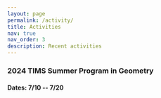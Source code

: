 ```yaml
---
layout: page
permalink: /activity/
title: Activities
nav: true
nav_order: 3
description: Recent activities
---
```


### 2024 TIMS Summer Program in Geometry
#### Dates: 7/10 -- 7/20

